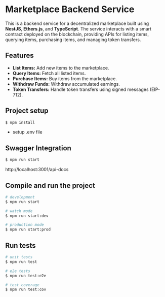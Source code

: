 
# Marketplace Backend Service

This is a backend service for a decentralized marketplace built using **NestJS**, **Ethers.js**, and **TypeScript**. The service interacts with a smart contract deployed on the blockchain, providing APIs for listing items, querying items, purchasing items, and managing token transfers.

## Features

- **List Items:** Add new items to the marketplace.
- **Query Items:** Fetch all listed items.
- **Purchase Items:** Buy items from the marketplace.
- **Withdraw Funds:** Withdraw accumulated earnings.
- **Token Transfers:** Handle token transfers using signed messages (EIP-712).



## Project setup

```bash
$ npm install
```

- setup .env file

## Swagger Integration

```bash
$ npm run start
```

http://localhost:3001/api-docs


## Compile and run the project

```bash
# development
$ npm run start

# watch mode
$ npm run start:dev

# production mode
$ npm run start:prod
```

## Run tests

```bash
# unit tests
$ npm run test

# e2e tests
$ npm run test:e2e

# test coverage
$ npm run test:cov
```
